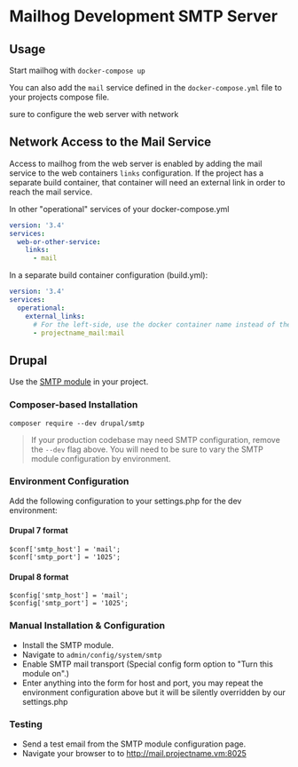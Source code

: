 # Mailhog Development SMTP Server

## Usage

Start mailhog with `docker-compose up`
 
You can also add the `mail` service defined in the `docker-compose.yml` file to your projects compose file.

sure to configure the web server with network 

## Network Access to the Mail Service

Access to mailhog from the web server is enabled by adding the mail service to the web containers `links` configuration.
If the project has a separate build container, that container will need an external link in order to reach the mail service.

In other "operational" services of your docker-compose.yml

```yaml
version: '3.4'
services:
  web-or-other-service:
    links:
      - mail
```

In a separate build container configuration (build.yml):

```yaml
version: '3.4'
services:
  operational:
    external_links:
      # For the left-side, use the docker container name instead of the docker-compose service name.
      - projectname_mail:mail
```

## Drupal

Use the [SMTP module](https://www.drupal.org/project/smtp) in your project.

### Composer-based Installation

```
composer require --dev drupal/smtp
```

> If your production codebase may need SMTP configuration, remove the `--dev`
flag above. You will need to be sure to vary the SMTP module configuration
by environment.


### Environment Configuration

Add the following configuration to your settings.php for the dev environment:

#### Drupal 7 format

```
$conf['smtp_host'] = 'mail';
$conf['smtp_port'] = '1025';
```

#### Drupal 8 format

```
$config['smtp_host'] = 'mail';
$config['smtp_port'] = '1025';
```

### Manual Installation & Configuration

* Install the SMTP module.
* Navigate to `admin/config/system/smtp`
* Enable SMTP mail transport (Special config form option to "Turn this module on".)
* Enter anything into the form for host and port, you may repeat the environment
  configuration above but it will be silently overridden by our settings.php

### Testing

* Send a test email from the SMTP module configuration page.
* Navigate your browser to to http://mail.projectname.vm:8025
